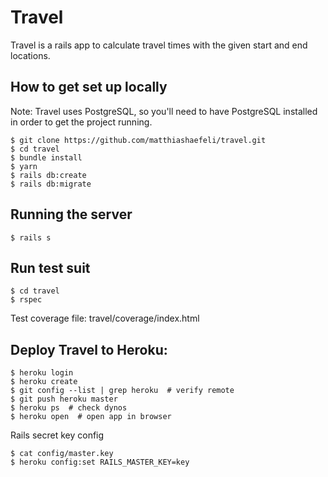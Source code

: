 # Travel

Travel is a rails app to calculate travel times with the given start and end locations.

## How to get set up locally

Note: Travel uses PostgreSQL, so you'll need to have PostgreSQL installed in order to get the project running.

```
$ git clone https://github.com/matthiashaefeli/travel.git
$ cd travel
$ bundle install
$ yarn
$ rails db:create
$ rails db:migrate
````

## Running the server

```
$ rails s
```
## Run test suit

```
$ cd travel
$ rspec
```
Test coverage file: travel/coverage/index.html

## Deploy Travel to Heroku:

```
$ heroku login
$ heroku create
$ git config --list | grep heroku  # verify remote
$ git push heroku master
$ heroku ps  # check dynos
$ heroku open  # open app in browser
```

Rails secret key config

```
$ cat config/master.key
$ heroku config:set RAILS_MASTER_KEY=key
```

